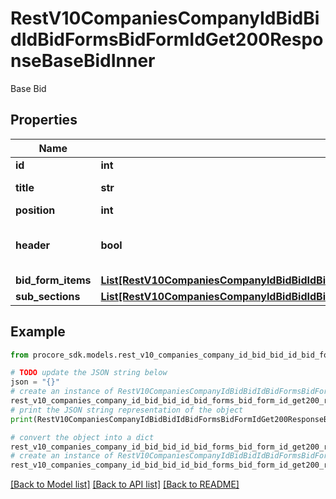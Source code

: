 # RestV10CompaniesCompanyIdBidBidIdBidFormsBidFormIdGet200ResponseBaseBidInner

Base Bid

## Properties

Name | Type | Description | Notes
------------ | ------------- | ------------- | -------------
**id** | **int** | ID | [optional] 
**title** | **str** | Bid Form Title | [optional] 
**position** | **int** | Position | [optional] 
**header** | **bool** | Whether the item is a header or not | [optional] 
**bid_form_items** | [**List[RestV10CompaniesCompanyIdBidBidIdBidFormsBidFormIdGet200ResponseBaseBidInnerBidFormItemsInner]**](RestV10CompaniesCompanyIdBidBidIdBidFormsBidFormIdGet200ResponseBaseBidInnerBidFormItemsInner.md) |  | [optional] 
**sub_sections** | [**List[RestV10CompaniesCompanyIdBidBidIdBidFormsBidFormIdGet200ResponseBaseBidInnerSubSectionsInner]**](RestV10CompaniesCompanyIdBidBidIdBidFormsBidFormIdGet200ResponseBaseBidInnerSubSectionsInner.md) |  | [optional] 

## Example

```python
from procore_sdk.models.rest_v10_companies_company_id_bid_bid_id_bid_forms_bid_form_id_get200_response_base_bid_inner import RestV10CompaniesCompanyIdBidBidIdBidFormsBidFormIdGet200ResponseBaseBidInner

# TODO update the JSON string below
json = "{}"
# create an instance of RestV10CompaniesCompanyIdBidBidIdBidFormsBidFormIdGet200ResponseBaseBidInner from a JSON string
rest_v10_companies_company_id_bid_bid_id_bid_forms_bid_form_id_get200_response_base_bid_inner_instance = RestV10CompaniesCompanyIdBidBidIdBidFormsBidFormIdGet200ResponseBaseBidInner.from_json(json)
# print the JSON string representation of the object
print(RestV10CompaniesCompanyIdBidBidIdBidFormsBidFormIdGet200ResponseBaseBidInner.to_json())

# convert the object into a dict
rest_v10_companies_company_id_bid_bid_id_bid_forms_bid_form_id_get200_response_base_bid_inner_dict = rest_v10_companies_company_id_bid_bid_id_bid_forms_bid_form_id_get200_response_base_bid_inner_instance.to_dict()
# create an instance of RestV10CompaniesCompanyIdBidBidIdBidFormsBidFormIdGet200ResponseBaseBidInner from a dict
rest_v10_companies_company_id_bid_bid_id_bid_forms_bid_form_id_get200_response_base_bid_inner_from_dict = RestV10CompaniesCompanyIdBidBidIdBidFormsBidFormIdGet200ResponseBaseBidInner.from_dict(rest_v10_companies_company_id_bid_bid_id_bid_forms_bid_form_id_get200_response_base_bid_inner_dict)
```
[[Back to Model list]](../README.md#documentation-for-models) [[Back to API list]](../README.md#documentation-for-api-endpoints) [[Back to README]](../README.md)


